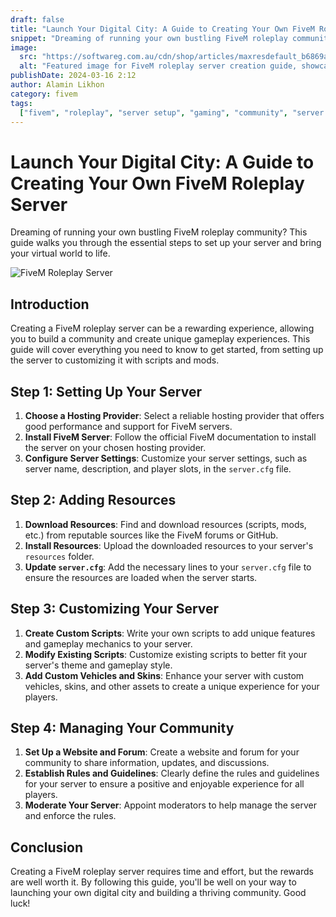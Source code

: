 ```yaml
---
draft: false
title: "Launch Your Digital City: A Guide to Creating Your Own FiveM Roleplay Server"
snippet: "Dreaming of running your own bustling FiveM roleplay community? This guide walks you through the essential steps to set up your server and bring your virtual world to life."
image:
  src: "https://softwareg.com.au/cdn/shop/articles/maxresdefault_b6869a54-d622-455b-a479-43fb07aaee57.jpg?v=1707773926"
  alt: "Featured image for FiveM roleplay server creation guide, showcasing a vibrant in-game city."
publishDate: 2024-03-16 2:12
author: Alamin Likhon
category: fivem
tags:
  ["fivem", "roleplay", "server setup", "gaming", "community", "server guide"]
---
```


# Launch Your Digital City: A Guide to Creating Your Own FiveM Roleplay Server

Dreaming of running your own bustling FiveM roleplay community? This guide walks you through the essential steps to set up your server and bring your virtual world to life.

![FiveM Roleplay Server](https://softwareg.com.au/cdn/shop/articles/maxresdefault_b6869a54-d622-455b-a479-43fb07aaee57.jpg?v=1707773926)

## Introduction

Creating a FiveM roleplay server can be a rewarding experience, allowing you to build a community and create unique gameplay experiences. This guide will cover everything you need to know to get started, from setting up the server to customizing it with scripts and mods.

## Step 1: Setting Up Your Server

1. **Choose a Hosting Provider**: Select a reliable hosting provider that offers good performance and support for FiveM servers.
2. **Install FiveM Server**: Follow the official FiveM documentation to install the server on your chosen hosting provider.
3. **Configure Server Settings**: Customize your server settings, such as server name, description, and player slots, in the `server.cfg` file.

## Step 2: Adding Resources

1. **Download Resources**: Find and download resources (scripts, mods, etc.) from reputable sources like the FiveM forums or GitHub.
2. **Install Resources**: Upload the downloaded resources to your server's `resources` folder.
3. **Update `server.cfg`**: Add the necessary lines to your `server.cfg` file to ensure the resources are loaded when the server starts.

## Step 3: Customizing Your Server

1. **Create Custom Scripts**: Write your own scripts to add unique features and gameplay mechanics to your server.
2. **Modify Existing Scripts**: Customize existing scripts to better fit your server's theme and gameplay style.
3. **Add Custom Vehicles and Skins**: Enhance your server with custom vehicles, skins, and other assets to create a unique experience for your players.

## Step 4: Managing Your Community

1. **Set Up a Website and Forum**: Create a website and forum for your community to share information, updates, and discussions.
2. **Establish Rules and Guidelines**: Clearly define the rules and guidelines for your server to ensure a positive and enjoyable experience for all players.
3. **Moderate Your Server**: Appoint moderators to help manage the server and enforce the rules.

## Conclusion

Creating a FiveM roleplay server requires time and effort, but the rewards are well worth it. By following this guide, you'll be well on your way to launching your own digital city and building a thriving community. Good luck!